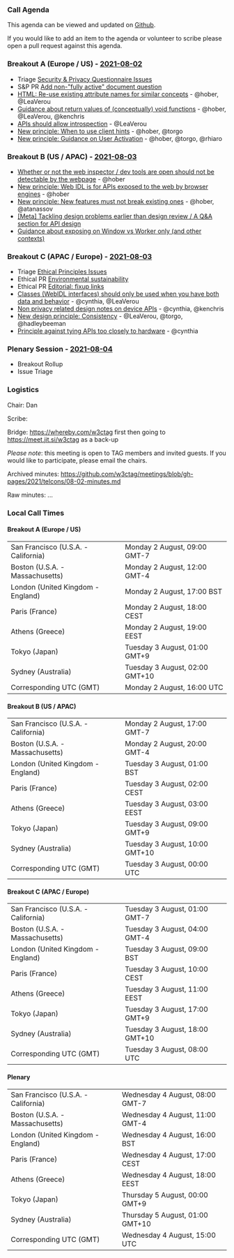 ### Call Agenda

This agenda can be viewed and updated on [Github](https://github.com/w3ctag/meetings/blob/gh-pages/2021/telcons/08-02-agenda.md).

If you would like to add an item to the agenda or volunteer to scribe please open a pull request against this agenda.

### Breakout A (Europe / US) - [2021-08-02](https://www.timeanddate.com/worldclock/converter.html?iso=20210802T160000&p1=224&p2=43&p3=136&p4=195&p5=26&p6=248&p7=240)

* Triage [Security & Privacy Questionnaire Issues](https://github.com/w3ctag/security-questionnaire/issues)
* S&P PR [Add non-"fully active" document question](https://github.com/w3ctag/security-questionnaire/pull/128)
* [HTML: Re-use existing attribute names for similar concepts](https://github.com/w3ctag/design-principles/issues/281) - @hober, @LeaVerou
* [Guidance about return values of (conceptually) void functions](https://github.com/w3ctag/design-principles/issues/286) - @hober, @LeaVerou, @kenchris
* [APIs should allow introspection](https://github.com/w3ctag/design-principles/issues/300) - @LeaVerou
* [New principle: When to use client hints](https://github.com/w3ctag/design-principles/issues/307) - @hober, @torgo
* [New principle: Guidance on User Activation](https://github.com/w3ctag/design-principles/issues/314) - @hober, @torgo, @rhiaro

### Breakout B (US / APAC) - [2021-08-03](https://www.timeanddate.com/worldclock/converter.html?iso=20210803T000000&p1=224&p2=43&p3=136&p4=195&p5=26&p6=248&p7=240)

* [Whether or not the web inspector / dev tools are open should not be detectable by the webpage](https://github.com/w3ctag/design-principles/issues/209) - @hober
* [New principle: Web IDL is for APIs exposed to the web by browser engines](https://github.com/w3ctag/design-principles/issues/216) - @hober
* [New principle: New features must not break existing ones](https://github.com/w3ctag/design-principles/issues/297) - @hober, @atanassov
* [[Meta] Tackling design problems earlier than design review / A Q&A section for API design](https://github.com/w3ctag/design-principles/issues/319)
* [Guidance about exposing on Window vs Worker only (and other contexts)](https://github.com/w3ctag/design-principles/issues/325)

### Breakout C (APAC / Europe) - [2021-08-03](https://www.timeanddate.com/worldclock/converter.html?iso=20210803T080000&p1=224&p2=43&p3=136&p4=195&p5=26&p6=248&p7=240)

* Triage [Ethical Principles Issues](https://github.com/w3ctag/ethical-web-principles/issues)
* Ethical PR [Environmental sustainability](https://github.com/w3ctag/ethical-web-principles/pull/31)
* Ethical PR [Editorial: fixup links](https://github.com/w3ctag/ethical-web-principles/pull/43)
* [Classes (WebIDL interfaces) should only be used when you have both data and behavior](https://github.com/w3ctag/design-principles/issues/11) - @cynthia, @LeaVerou
* [Non privacy related design notes on device APIs](https://github.com/w3ctag/design-principles/issues/39) - @cynthia, @kenchris
* [New design principle: Consistency](https://github.com/w3ctag/design-principles/issues/285) - @LeaVerou, @torgo, @hadleybeeman
* [Principle against tying APIs too closely to hardware](https://github.com/w3ctag/design-principles/issues/308) - @cynthia



### Plenary Session - [2021-08-04](https://www.timeanddate.com/worldclock/converter.html?iso=20210804T150000&p1=224&p2=43&p3=136&p4=195&p5=26&p6=248&p7=240)



* Breakout Rollup
* Issue Triage

### Logistics

Chair: Dan

Scribe:

Bridge: https://whereby.com/w3ctag first then going to https://meet.jit.si/w3ctag as a back-up

*Please note*: this meeting is open to TAG members and invited guests. If you would like to participate, please email the chairs.

Archived minutes: https://github.com/w3ctag/meetings/blob/gh-pages/2021/telcons/08-02-minutes.md

Raw minutes: ...


### Local Call Times

#### Breakout A (Europe / US)

<table>
<tr><td> San Francisco (U.S.A. - California) <td> Monday 2 August, 09:00 GMT-7</td></tr>
<tr><td> Boston (U.S.A. - Massachusetts) <td> Monday 2 August, 12:00 GMT-4</td></tr>
<tr><td> London (United Kingdom - England) <td> Monday 2 August, 17:00 BST</td></tr>
<tr><td> Paris (France) <td> Monday 2 August, 18:00 CEST</td></tr>
<tr><td> Athens (Greece) <td> Monday 2 August, 19:00 EEST</td></tr>
<tr><td> Tokyo (Japan) <td> Tuesday 3 August, 01:00 GMT+9</td></tr>
<tr><td> Sydney (Australia) <td> Tuesday 3 August, 02:00 GMT+10</td></tr>
<tr><td> Corresponding UTC (GMT) <td> Monday 2 August, 16:00 UTC</td></tr>
</table>

#### Breakout B (US / APAC)

<table>
<tr><td> San Francisco (U.S.A. - California) <td> Monday 2 August, 17:00 GMT-7</td></tr>
<tr><td> Boston (U.S.A. - Massachusetts) <td> Monday 2 August, 20:00 GMT-4</td></tr>
<tr><td> London (United Kingdom - England) <td> Tuesday 3 August, 01:00 BST</td></tr>
<tr><td> Paris (France) <td> Tuesday 3 August, 02:00 CEST</td></tr>
<tr><td> Athens (Greece) <td> Tuesday 3 August, 03:00 EEST</td></tr>
<tr><td> Tokyo (Japan) <td> Tuesday 3 August, 09:00 GMT+9</td></tr>
<tr><td> Sydney (Australia) <td> Tuesday 3 August, 10:00 GMT+10</td></tr>
<tr><td> Corresponding UTC (GMT) <td> Tuesday 3 August, 00:00 UTC</td></tr>
</table>

#### Breakout C (APAC / Europe)

<table>
<tr><td> San Francisco (U.S.A. - California) <td> Tuesday 3 August, 01:00 GMT-7</td></tr>
<tr><td> Boston (U.S.A. - Massachusetts) <td> Tuesday 3 August, 04:00 GMT-4</td></tr>
<tr><td> London (United Kingdom - England) <td> Tuesday 3 August, 09:00 BST</td></tr>
<tr><td> Paris (France) <td> Tuesday 3 August, 10:00 CEST</td></tr>
<tr><td> Athens (Greece) <td> Tuesday 3 August, 11:00 EEST</td></tr>
<tr><td> Tokyo (Japan) <td> Tuesday 3 August, 17:00 GMT+9</td></tr>
<tr><td> Sydney (Australia) <td> Tuesday 3 August, 18:00 GMT+10</td></tr>
<tr><td> Corresponding UTC (GMT) <td> Tuesday 3 August, 08:00 UTC</td></tr>
</table>

#### Plenary

<table>
<tr><td> San Francisco (U.S.A. - California) <td> Wednesday 4 August, 08:00 GMT-7</td></tr>
<tr><td> Boston (U.S.A. - Massachusetts) <td> Wednesday 4 August, 11:00 GMT-4</td></tr>
<tr><td> London (United Kingdom - England) <td> Wednesday 4 August, 16:00 BST</td></tr>
<tr><td> Paris (France) <td> Wednesday 4 August, 17:00 CEST</td></tr>
<tr><td> Athens (Greece) <td> Wednesday 4 August, 18:00 EEST</td></tr>
<tr><td> Tokyo (Japan) <td> Thursday 5 August, 00:00 GMT+9</td></tr>
<tr><td> Sydney (Australia) <td> Thursday 5 August, 01:00 GMT+10</td></tr>
<tr><td> Corresponding UTC (GMT) <td> Wednesday 4 August, 15:00 UTC</td></tr>
</table>
